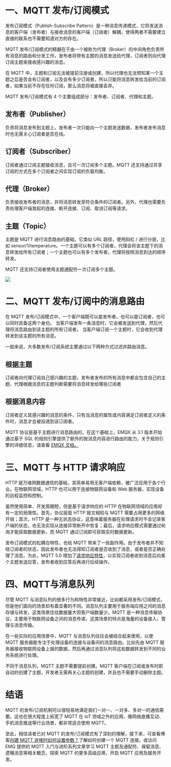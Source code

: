 # 一、MQTT 发布/订阅模式

发布订阅模式（Publish-Subscribe Pattern）是一种消息传递模式，它将发送消息的客户端（发布者）与接收消息的客户端（订阅者）解耦，使得两者不需要建立直接的联系也不需要知道对方的存在。

MQTT 发布/订阅模式的精髓在于由一个被称为代理（Broker）的中间角色负责所有消息的路由和分发工作，发布者将带有主题的消息发送给代理，订阅者则向代理订阅主题来接收感兴趣的消息。

在 MQTT 中，主题和订阅无法被提前注册或创建，所以代理也无法预知某一个主题之后是否会有订阅者，以及会有多少订阅者，所以只能将消息转发给当前的订阅者，如果当前不存在任何订阅，那么消息将被直接丢弃。

MQTT 发布/订阅模式有 4 个主要组成部分：发布者、订阅者、代理和主题。

## 发布者（Publisher）

负责将消息发布到主题上，发布者一次只能向一个主题发送数据，发布者发布消息时也无需关心订阅者是否在线。

## 订阅者（Subscriber）

订阅者通过订阅主题接收消息，且可一次订阅多个主题。MQTT 还支持通过共享订阅的方式在多个订阅者之间实现订阅的负载均衡。

## 代理（Broker）

负责接收发布者的消息，并将消息转发至符合条件的订阅者。另外，代理也需要负责处理客户端发起的连接、断开连接、订阅、取消订阅等请求。

## 主题（Topic）

主题是 MQTT 进行消息路由的基础，它类似 URL 路径，使用斜杠 / 进行分层，比如 sensor/1/temperature。一个主题可以有多个订阅者，代理会将该主题下的消息转发给所有订阅者；一个主题也可以有多个发布者，代理将按照消息到达的顺序转发。

MQTT 还支持订阅者使用主题通配符一次订阅多个主题。

![](https://cdn.jsdelivr.net/gh/lcekold/blogimage@main/Network/mqtttssf.webp)

# 二、MQTT 发布/订阅中的消息路由

在 MQTT 发布/订阅模式中，一个客户端既可以是发布者，也可以是订阅者，也可以同时具备这两个身份。 当客户端发布一条消息时，它会被发送到代理，然后代理将消息路由到该主题的所有订阅者。 当客户端订阅一个主题时，它会收到代理转发到该主题的所有消息。

一般来说，大多数发布/订阅系统主要通过以下两种方式过滤并路由消息。

## 根据主题

订阅者向代理订阅自己感兴趣的主题，发布者发布的所有消息中都会包含自己的主题，代理根据消息的主题判断需要将消息转发给哪些订阅者

## 根据消息内容

订阅者定义其感兴趣的消息的条件，只有当消息的属性或内容满足订阅者定义的条件时，消息才会被投递到该订阅者。

MQTT 协议是基于主题进行消息路由的，在这个基础上，EMQX 从 3.1 版本开始通过基于 SQL 的规则引擎提供了额外的按消息内容进行路由的能力。关于规则引擎的详细信息，请查看 <a href="https://docs.emqx.com/zh/emqx/v5.0/data-integration/rules.html">EMQX 文档。</a>


# 三、MQTT 与 HTTP 请求响应

HTTP 是万维网数据通信的基础，其简单易用无客户端依赖，被广泛应用于各个行业。在物联网领域，HTTP 也可以用于连接物联网设备和 Web 服务器，实现设备的远程监控和控制。

虽然使用简单、开发周期短，但是基于请求响应的 HTTP 在物联网领域的应用却有一定的局限性。首先，协议层面 HTTP 报文相较与 MQTT 需要占用更多的网络开销；其次，HTTP 是一种无状态协议，这意味着服务器在处理请求时不会记录客户端的状态，也无法实现从连接异常断开中恢复；最后，请求响应模式需要通过轮询才能获取数据更新，而 MQTT 通过订阅即可获取实时数据更新。

发布订阅模式的松耦合特性，也给 MQTT 带来了一些副作用。由于发布者并不知晓订阅者的状态，因此发布者也无法得知订阅者是否收到了消息，或者是否正确处理了消息。为此，MQTT 5.0 增加了<a href="https://www.emqx.com/zh/blog/mqtt5-request-response">请求响应特性</a>，以实现订阅者收到消息后向某个主题发送应答，发布者收到应答后再进行后续操作。

# 四、MQTT与消息队列

尽管 MQTT 与消息队列的很多行为和特性非常接近，比如都采用发布/订阅模式，但是他们面向的场景却有着显著的不同。消息队列主要用于服务端应用之间的消息存储与转发，这类场景往往数据量大但客户端数量少。MQTT 是一种消息传输协议，主要用于物联网设备之间的消息传递，这类场景的特点是海量的设备接入、管理与消息传输。

在一些实际的应用场景中，MQTT 与消息队列往往会被结合起来使用，以使 MQTT 服务器能专注于处理设备的连接与设备间的消息路由。比如先由 MQTT 服务器接收物联网设备上报的数据，然后再通过消息队列将这些数据转发到不同的业务系统进行处理。

不同于消息队列，MQTT 主题不需要提前创建。MQTT 客户端在订阅或发布时即自动的创建了主题，开发者无需再关心主题的创建，并且也不需要手动删除主题。

# 结语

MQTT 的发布/订阅机制可以很轻易地满足我们一对一、一对多、多对一的通信需要。这也在很大程度上拓宽了 MQTT 在 IoT 领域之外的应用，像网络直播互动、手机消息推送等行业场景，都非常适合使用 MQTT。

至此，相信读者已对 MQTT 的发布/订阅模式有了深刻的理解，接下来，可查看博客<a href="https://www.emqx.com/zh/blog/how-to-set-parameters-when-establishing-an-mqtt-connection">创建 MQTT 连接时如何设置参数？</a>了解如何创建一个 MQTT 连接。或访问 EMQ 提供的 MQTT 入门与进阶系列文章学习 MQTT 主题及通配符、保留消息、遗嘱消息等相关概念，探索 MQTT 的更多高级应用，开启 MQTT 应用及服务开发。